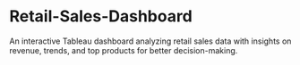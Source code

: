# Retail-Sales-Dashboard
An interactive Tableau dashboard analyzing retail sales data with insights on revenue, trends, and top products for better decision-making.
